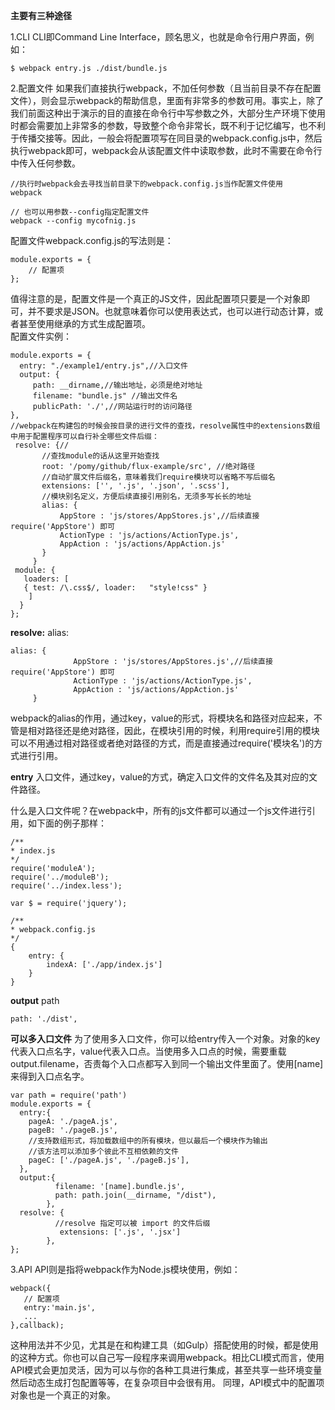 **主要有三种途径**

1.CLI
CLI即Command Line Interface，顾名思义，也就是命令行用户界面，例如：
 ```
 $ webpack entry.js ./dist/bundle.js
 ```
 
2.配置文件
如果我们直接执行webpack，不加任何参数（且当前目录不存在配置文件），则会显示webpack的帮助信息，里面有非常多的参数可用。事实上，除了我们前面这种出于演示的目的直接在命令行中写参数之外，大部分生产环境下使用时都会需要加上非常多的参数，导致整个命令非常长，既不利于记忆编写，也不利于传播交接等。因此，一般会将配置项写在同目录的webpack.config.js中，然后执行webpack即可，webpack会从该配置文件中读取参数，此时不需要在命令行中传入任何参数。

```
//执行时webpack会去寻找当前目录下的webpack.config.js当作配置文件使用
webpack

// 也可以用参数--config指定配置文件
webpack --config mycofnig.js
```
配置文件webpack.config.js的写法则是：
```
module.exports = {
    // 配置项
};
```
 值得注意的是，配置文件是一个真正的JS文件，因此配置项只要是一个对象即可，并不要求是JSON。也就意味着你可以使用表达式，也可以进行动态计算，或者甚至使用继承的方式生成配置项。  
 配置文件实例：
 ```
 module.exports = {
   entry: "./example1/entry.js",//入口文件
   output: {
      path: __dirname,//输出地址，必须是绝对地址
      filename: "bundle.js" //输出文件名
      publicPath: './',//网站运行时的访问路径 
},
//webpack在构建包的时候会按目录的进行文件的查找，resolve属性中的extensions数组中用于配置程序可以自行补全哪些文件后缀：
  resolve: {//
      	//查找module的话从这里开始查找
      	root: '/pomy/github/flux-example/src', //绝对路径
      	//自动扩展文件后缀名，意味着我们require模块可以省略不写后缀名
      	extensions: ['', '.js', '.json', '.scss'],
      	//模块别名定义，方便后续直接引用别名，无须多写长长的地址
      	alias: {
      		AppStore : 'js/stores/AppStores.js',//后续直接 require('AppStore') 即可
      		ActionType : 'js/actions/ActionType.js',
      		AppAction : 'js/actions/AppAction.js'
      	}
      }
  module: {
    loaders: [
    { test: /\.css$/, loader:   "style!css" }
     ]
   }
};
 ```
 
 **resolve:**
alias:
```
alias: {
              AppStore : 'js/stores/AppStores.js',//后续直接 require('AppStore') 即可
              ActionType : 'js/actions/ActionType.js',
              AppAction : 'js/actions/AppAction.js'
     }

```
webpack的alias的作用，通过key，value的形式，将模块名和路径对应起来，不管是相对路径还是绝对路径，因此，在模块引用的时候，利用require引用的模块可以不用通过相对路径或者绝对路径的方式，而是直接通过require('模块名')的方式进行引用。

**entry**
入口文件，通过key，value的方式，确定入口文件的文件名及其对应的文件路径。

什么是入口文件呢？在webpack中，所有的js文件都可以通过一个js文件进行引用，如下面的例子那样：
```
/**
* index.js
*/
require('moduleA');
require('../moduleB');
require('../index.less');

var $ = require('jquery');
```
```
/**
* webpack.config.js
*/
{
    entry: {
        indexA: ['./app/index.js']
    }
}
```
**output**
path
```
path: './dist',
```
 
**可以多入口文件**
为了使用多入口文件，你可以给entry传入一个对象。对象的key代表入口点名字，value代表入口点。当使用多入口点的时候，需要重载output.filename，否责每个入口点都写入到同一个输出文件里面了。使用[name]来得到入口点名字。
```
var path = require('path')
module.exports = {
  entry:{
    pageA: './pageA.js',
    pageB: './pageB.js',
    //支持数组形式，将加载数组中的所有模块，但以最后一个模块作为输出
    //该方法可以添加多个彼此不互相依赖的文件 
    pageC: ['./pageA.js', './pageB.js'],
  },
  output:{
          filename: '[name].bundle.js',
          path: path.join(__dirname, "/dist"),
        },
  resolve: {
          //resolve 指定可以被 import 的文件后缀
           extensions: ['.js', '.jsx']
        },
};
``` 
 3.API
 API则是指将webpack作为Node.js模块使用，例如：
 ```
 webpack({
    // 配置项
    entry:'main.js',
    ...
},callback);
 ```
这种用法并不少见，尤其是在和构建工具（如Gulp）搭配使用的时候，都是使用的这种方式。你也可以自己写一段程序来调用webpack。相比CLI模式而言，使用API模式会更加灵活，因为可以与你的各种工具进行集成，甚至共享一些环境变量然后动态生成打包配置等等，在复杂项目中会很有用。
同理，API模式中的配置项对象也是一个真正的对象。